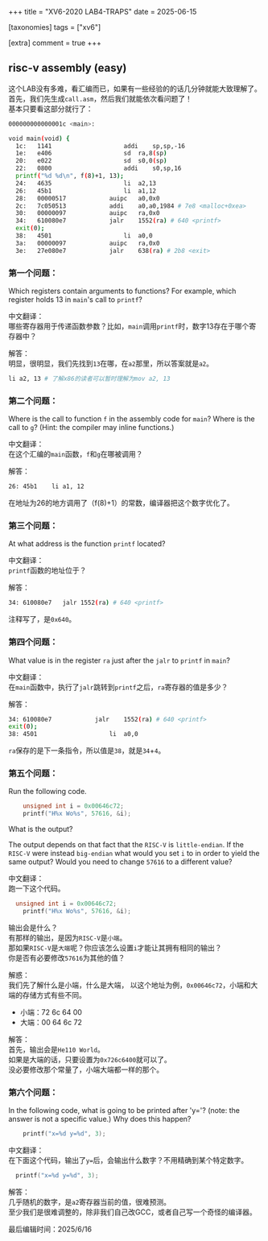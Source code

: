 +++
title = "XV6-2020 LAB4-TRAPS"
date = 2025-06-15

[taxonomies]
tags = ["xv6"]

[extra]
comment = true
+++

## risc-v assembly (easy)
这个LAB没有多难，看汇编而已，如果有一些经验的的话几分钟就能大致理解了。       
首先，我们先生成`call.asm`，然后我们就能依次看问题了！        
基本只要看这部分就行了：        
```sh
000000000000001c <main>:

void main(void) {
  1c:	1141                	addi	sp,sp,-16
  1e:	e406                	sd	ra,8(sp)
  20:	e022                	sd	s0,0(sp)
  22:	0800                	addi	s0,sp,16
  printf("%d %d\n", f(8)+1, 13);
  24:	4635                	li	a2,13
  26:	45b1                	li	a1,12
  28:	00000517          	auipc	a0,0x0
  2c:	7c050513          	addi	a0,a0,1984 # 7e8 <malloc+0xea>
  30:	00000097          	auipc	ra,0x0
  34:	610080e7          	jalr	1552(ra) # 640 <printf>
  exit(0);
  38:	4501                	li	a0,0
  3a:	00000097          	auipc	ra,0x0
  3e:	27e080e7          	jalr	638(ra) # 2b8 <exit>
```

### 第一个问题：
Which registers contain arguments to functions? For example, which register holds 13 in `main`'s call to `printf`? 

中文翻译：    
哪些寄存器用于传递函数参数？比如，`main`调用`printf`时，数字13存在于哪个寄存器中？

解答：    
明显，很明显，我们先找到`13`在哪，在`a2`那里，所以答案就是`a2`。
```sh
li a2, 13 # 了解x86的读者可以暂时理解为mov a2, 13
```

### 第二个问题：
Where is the call to function `f` in the assembly code for `main`? Where is the call to `g`? (Hint: the compiler may inline functions.) 

中文翻译：    
在这个汇编的`main`函数，`f`和`g`在哪被调用？

解答：
```sh
26:	45b1    li a1, 12
```
在地址为26的地方调用了（f(8)+1）的常数，编译器把这个数字优化了。

### 第三个问题：
At what address is the function `printf` located? 

中文翻译：    
`printf`函数的地址位于？

解答：    
```sh
34:	610080e7   jalr	1552(ra) # 640 <printf>
```
注释写了，是`0x640`。

### 第四个问题：
What value is in the register `ra` just after the `jalr` to `printf` in `main`? 

中文翻译：    
在`main`函数中，执行了`jalr`跳转到`printf`之后，`ra`寄存器的值是多少？

解答：    
```sh
34:	610080e7          	jalr	1552(ra) # 640 <printf>
exit(0);
38:	4501                	li	a0,0
```
`ra`保存的是下一条指令，所以值是`38`，就是`34`+`4`。

### 第五个问题：
Run the following code.
```C
	unsigned int i = 0x00646c72;
	printf("H%x Wo%s", 57616, &i); 
```
What is the output? 

The output depends on that fact that the `RISC-V` is `little-endian`. If the `RISC-V` were instead `big-endian` what would you set `i` to in order to yield the same output? Would you need to change `57616` to a different value?

中文翻译：    
跑一下这个代码。
```C
  unsigned int i = 0x00646c72;
	printf("H%x Wo%s", 57616, &i); 
```
输出会是什么？    
有那样的输出，是因为`RISC-V`是`小端`。    
那如果`RISC-V`是`大端`呢？你应该怎么设置`i`才能让其拥有相同的输出？   
你是否有必要修改`57616`为其他的值？   

解惑：    
我们先了解什么是小端，什么是大端， 
以这个地址为例，`0x00646c72`，小端和大端的存储方式有些不同。
- 小端：72 6c 64 00   
- 大端：00 64 6c 72   

解答：    
首先，输出会是`He110 World`。   
如果是大端的话，只要设置为`0x726c6400`就可以了。    
没必要修改那个常量了，小端大端都一样的那个。

### 第六个问题：
In the following code, what is going to be printed after 'y='? (note: the answer is not a specific value.) Why does this happen?
```C
	printf("x=%d y=%d", 3);
```

中文翻译：    
在下面这个代码，输出了`y=`后，会输出什么数字？不用精确到某个特定数字。
```C
  printf("x=%d y=%d", 3);
```

解答：    
几乎随机的数字，是`a2`寄存器当前的值，很难预测。    
至少我们是很难调整的，除非我们自己改GCC，或者自己写一个奇怪的编译器。

最后编辑时间：2025/6/16